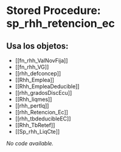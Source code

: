 # Stored Procedure: sp_rhh_retencion_ec

## Usa los objetos:
- [[fn_rhh_ValNovFija]]
- [[fn_rhh_VG]]
- [[rhh_defconcep]]
- [[Rhh_Emplea]]
- [[Rhh_EmpleaDeducible]]
- [[rhh_gradosDiscEcu]]
- [[Rhh_liqmes]]
- [[rhh_pertlq]]
- [[rhh_Retencion_Ec]]
- [[rhh_tbdeducibleEC]]
- [[Rhh_TbRetef]]
- [[Sp_rhh_LiqCte]]

*No code available.*
